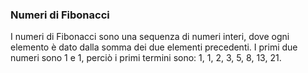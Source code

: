 


### Numeri di Fibonacci
I numeri di Fibonacci sono una sequenza di numeri interi, dove ogni elemento è dato dalla somma dei due elementi precedenti. I primi due numeri sono 1 e 1, perciò i primi termini sono: 1, 1, 2, 3, 5, 8, 13, 21.